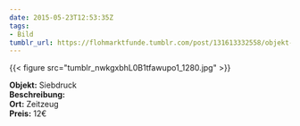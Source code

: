 ```yaml
---
date: 2015-05-23T12:53:35Z
tags:
- Bild
tumblr_url: https://flohmarktfunde.tumblr.com/post/131613332558/objekt-siebdruck-beschreibung-lorem-ipsum-ort
---
```

 {{< figure src="tumblr_nwkgxbhL0B1tfawupo1_1280.jpg" >}}  

**Objekt:** Siebdruck  
**Beschreibung:**   
**Ort:** Zeitzeug  
**Preis:** 12€

